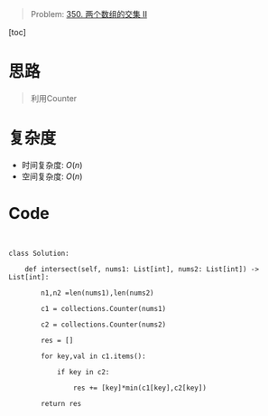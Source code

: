 > Problem: [350. 两个数组的交集 II](https://leetcode.cn/problems/intersection-of-two-arrays-ii/description/)

[toc]

# 思路

> 利用Counter

# 复杂度

- 时间复杂度: $O(n)$
- 空间复杂度: $O(n)$

# Code

```Python3


class Solution:

    def intersect(self, nums1: List[int], nums2: List[int]) -> List[int]:

        n1,n2 =len(nums1),len(nums2)

        c1 = collections.Counter(nums1)

        c2 = collections.Counter(nums2)

        res = []

        for key,val in c1.items():

            if key in c2:

                res += [key]*min(c1[key],c2[key])

        return res



```
